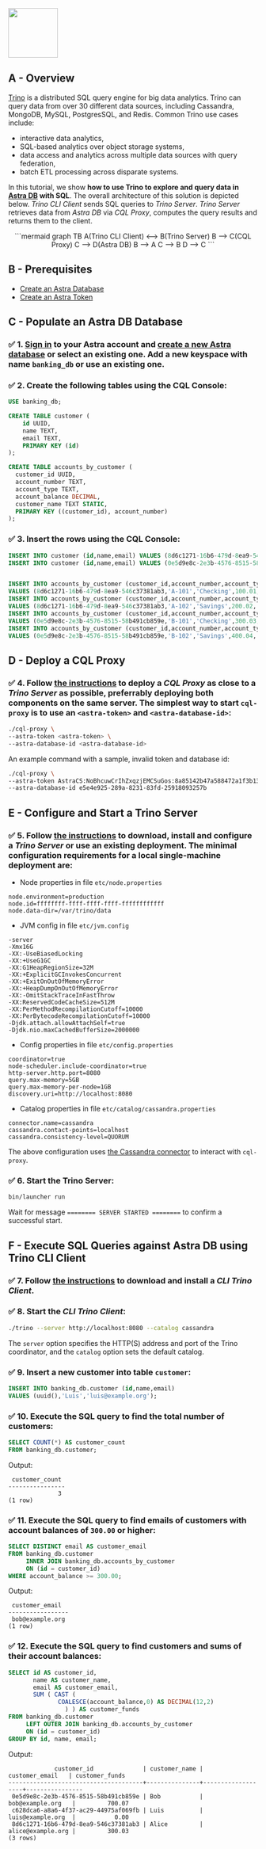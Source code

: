 <img src="../../../../img/trino/logo-trino.png" height="100px" />

## A - Overview

[Trino](https://trino.io) is a distributed SQL query engine for big data analytics. Trino can query data from over 30 different data sources, including Cassandra, MongoDB, MySQL, PostgresSQL, and Redis. Common Trino use cases include:

* interactive data analytics, 
* SQL-based analytics over object storage systems, 
* data access and analytics across multiple data sources with query federation,
* batch ETL processing across disparate systems.

In this tutorial, we show **how to use Trino to explore and query data in [Astra DB](http://astra.datastax.com) with SQL**.
The overall architecture of this solution is depicted below. *Trino CLI Client* sends SQL queries to *Trino Server*. *Trino Server* retrieves data from *Astra DB* via *CQL Proxy*, computes the query results and returns them to the client.

<center>
```mermaid
graph TB
    A(Trino CLI Client) <--> B(Trino Server)
    B --> C(CQL Proxy)
    C --> D(Astra DB)
    B --> A
    C --> B
    D --> C
```
</center>

## B - Prerequisites

- [Create an Astra Database](https://awesome-astra.github.io/docs/pages/astra/create-instance/)
- [Create an Astra Token](/pages/astra/create-token/)

## C - Populate an Astra DB Database

### ✅ 1. [Sign in](https://astra.datastax.com/) to your Astra account and [create a new Astra database](https://awesome-astra.github.io/docs/pages/astra/create-instance/) or select an existing one. Add a new keyspace with name `banking_db` or use an existing one. 

### ✅ 2. Create the following tables using the CQL Console:

```sql
USE banking_db;
```

```sql
CREATE TABLE customer (
    id UUID,
    name TEXT,
    email TEXT, 
    PRIMARY KEY (id)
);

CREATE TABLE accounts_by_customer (
  customer_id UUID,
  account_number TEXT,
  account_type TEXT,
  account_balance DECIMAL,
  customer_name TEXT STATIC,
  PRIMARY KEY ((customer_id), account_number)
);
```


### ✅ 3. Insert the rows using the CQL Console:

```sql
INSERT INTO customer (id,name,email) VALUES (8d6c1271-16b6-479d-8ea9-546c37381ab3,'Alice','alice@example.org');
INSERT INTO customer (id,name,email) VALUES (0e5d9e8c-2e3b-4576-8515-58b491cb859e,'Bob','bob@example.org');


INSERT INTO accounts_by_customer (customer_id,account_number,account_type,account_balance,customer_name) 
VALUES (8d6c1271-16b6-479d-8ea9-546c37381ab3,'A-101','Checking',100.01,'Alice');
INSERT INTO accounts_by_customer (customer_id,account_number,account_type,account_balance,customer_name) 
VALUES (8d6c1271-16b6-479d-8ea9-546c37381ab3,'A-102','Savings',200.02,'Alice');
INSERT INTO accounts_by_customer (customer_id,account_number,account_type,account_balance,customer_name) 
VALUES (0e5d9e8c-2e3b-4576-8515-58b491cb859e,'B-101','Checking',300.03,'Bob');
INSERT INTO accounts_by_customer (customer_id,account_number,account_type,account_balance,customer_name) 
VALUES (0e5d9e8c-2e3b-4576-8515-58b491cb859e,'B-102','Savings',400.04,'Bob');
```

## D - Deploy a CQL Proxy

### ✅ 4. Follow [the instructions](https://github.com/datastax/cql-proxy) to deploy a *CQL Proxy* as close to a *Trino Server* as possible, preferrably deploying both components on the same server. The simplest way to start `cql-proxy` is to use an `<astra-token>` and `<astra-database-id>`:

```bash
./cql-proxy \
--astra-token <astra-token> \
--astra-database-id <astra-database-id>
```

An example command with a sample, invalid token and database id:

```bash
./cql-proxy \
--astra-token AstraCS:NoBhcuwCrIhZxqzjEMCSuGos:8a85142b47a588472a1f3b1314e2141f098785895411dee9db11f2a7ade457ce \
--astra-database-id e5e4e925-289a-8231-83fd-25918093257b
```

## E - Configure and Start a Trino Server

### ✅ 5. Follow [the instructions](https://trino.io/docs/current/installation/deployment.html) to download, install and configure a *Trino Server* or use an existing deployment. The minimal configuration requirements for a local single-machine deployment are:

- Node properties in file `etc/node.properties`
```
node.environment=production
node.id=ffffffff-ffff-ffff-ffff-ffffffffffff
node.data-dir=/var/trino/data
```

- JVM config in file `etc/jvm.config`
```
-server
-Xmx16G
-XX:-UseBiasedLocking
-XX:+UseG1GC
-XX:G1HeapRegionSize=32M
-XX:+ExplicitGCInvokesConcurrent
-XX:+ExitOnOutOfMemoryError
-XX:+HeapDumpOnOutOfMemoryError
-XX:-OmitStackTraceInFastThrow
-XX:ReservedCodeCacheSize=512M
-XX:PerMethodRecompilationCutoff=10000
-XX:PerBytecodeRecompilationCutoff=10000
-Djdk.attach.allowAttachSelf=true
-Djdk.nio.maxCachedBufferSize=2000000
```

- Config properties in file `etc/config.properties`
```
coordinator=true
node-scheduler.include-coordinator=true
http-server.http.port=8080
query.max-memory=5GB
query.max-memory-per-node=1GB
discovery.uri=http://localhost:8080
```

- Catalog properties in file `etc/catalog/cassandra.properties`
```
connector.name=cassandra
cassandra.contact-points=localhost
cassandra.consistency-level=QUORUM
```

The above configuration uses [the Cassandra connector](https://trino.io/docs/current/connector/cassandra.html) to interact with `cql-proxy`.

### ✅ 6. Start the Trino Server:

```bash
bin/launcher run
```

Wait for message `======== SERVER STARTED ========` to confirm a successful start.

## F - Execute SQL Queries against Astra DB using Trino CLI Client

### ✅ 7. Follow [the instructions](https://trino.io/docs/current/installation/cli.html) to download and install a *CLI Trino Client*. 

### ✅ 8. Start the *CLI Trino Client*:

```bash
./trino --server http://localhost:8080 --catalog cassandra
```

The `server` option specifies the HTTP(S) address and port of the Trino coordinator, and the `catalog` option sets the default catalog.

### ✅ 9. Insert a new customer into table `customer`:

```SQL
INSERT INTO banking_db.customer (id,name,email) 
VALUES (uuid(),'Luis','luis@example.org');
```

### ✅ 10. Execute the SQL query to find the total number of customers:

```SQL
SELECT COUNT(*) AS customer_count 
FROM banking_db.customer;
```

Output:
```
 customer_count
----------------
              3
(1 row)
```

### ✅ 11. Execute the SQL query to find emails of customers with account balances of `300.00` or higher:

```SQL
SELECT DISTINCT email AS customer_email
FROM banking_db.customer  
     INNER JOIN banking_db.accounts_by_customer 
     ON (id = customer_id)
WHERE account_balance >= 300.00;
```

Output:
```
 customer_email
-----------------
 bob@example.org
(1 row)
```

### ✅ 12. Execute the SQL query to find customers and sums of their account balances:

```SQL
SELECT id AS customer_id, 
       name AS customer_name, 
       email AS customer_email,
       SUM ( CAST ( 
              COALESCE(account_balance,0) AS DECIMAL(12,2) 
                ) ) AS customer_funds
FROM banking_db.customer  
     LEFT OUTER JOIN banking_db.accounts_by_customer 
     ON (id = customer_id)
GROUP BY id, name, email;
```

Output:
```
             customer_id              | customer_name |  customer_email   | customer_funds
--------------------------------------+---------------+-------------------+----------------
 0e5d9e8c-2e3b-4576-8515-58b491cb859e | Bob           | bob@example.org   |         700.07
 c628dca6-a8a6-4f37-ac29-44975af069fb | Luis          | luis@example.org  |           0.00
 8d6c1271-16b6-479d-8ea9-546c37381ab3 | Alice         | alice@example.org |         300.03
(3 rows)
```

